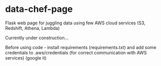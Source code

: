 # data-chef-page
Flask web page for juggling data using few AWS cloud services (S3, Redshift, Athena, Lambda)

Currently under construction...

Before using code - install requirements (requirements.txt) and add some credentials to .aws/credentials (for correct communication with AWS services) (google it)
